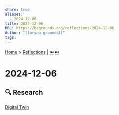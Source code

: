 ```yaml
---  
share: true  
aliases:  
  - 2024-12-06  
title: 2024-12-06  
URL: https://bagrounds.org/reflections/2024-12-06  
Author: "[[bryan-grounds]]"  
tags:   
---  
```

[Home](../index.md) > [Reflections](./index.md) | [⏮️](./2024-12-05.md) [⏭️](./2024-12-07.md)  
# 2024-12-06  
## 🔍 Research  
[Digital Twin](../topics/digital-twin.md)  
